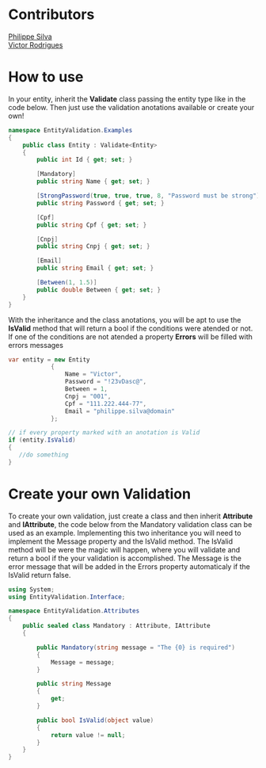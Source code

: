 # Contributors

[Philippe Silva](https://github.com/philippesilva)  
[Victor Rodrigues](https://github.com/victorgare)  

# How to use

In your entity, inherit the **Validate** class passing the entity type like in the code below. Then just use the validation anotations available or create your own!


``` csharp
namespace EntityValidation.Examples
{
    public class Entity : Validate<Entity>
    {
        public int Id { get; set; }

        [Mandatory]
        public string Name { get; set; }

        [StrongPassword(true, true, true, 8, "Password must be strong")]
        public string Password { get; set; }

        [Cpf]
        public string Cpf { get; set; }

        [Cnpj]
        public string Cnpj { get; set; }

        [Email]
        public string Email { get; set; }

        [Between(1, 1.5)]
        public double Between { get; set; }
    }
}
```

With the inheritance and the class anotations, you will be apt to use the **IsValid** method that will return a bool if the conditions were atended or not. If one of the conditions are not atended a property **Errors** will be filled with errors messages

```csharp
var entity = new Entity
            {
                Name = "Victor",
                Password = "!23vDasc@",
                Between = 1,
                Cnpj = "001",
                Cpf = "111.222.444-77",
                Email = "philippe.silva@domain"
            };

// if every property marked with an anotation is Valid
if (entity.IsValid)
{
   //do something   
}
```

# Create your own Validation

To create your own validation, just create a class and then inherit **Attribute** and **IAttribute**, the code below from the Mandatory validation class can be used as an example. Implementing this two inheritance you will need to implement the Message property and the IsValid method. The IsValid method will be were the magic will happen, where you will validate and return a bool if the your validation is accomplished. The Message is the error message that will be added in the Errors property automaticaly if the IsValid return false.

```csharp
using System;
using EntityValidation.Interface;

namespace EntityValidation.Attributes
{
    public sealed class Mandatory : Attribute, IAttribute
    {

        public Mandatory(string message = "The {0} is required")
        {
            Message = message;
        }

        public string Message
        {
            get;
        }

        public bool IsValid(object value)
        {
            return value != null;
        }
    }
}
```
